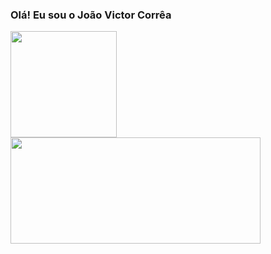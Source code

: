 ### Olá! Eu sou o João Victor Corrêa

<div>
  <a href="https://github.com/JoaoVictorCorrea">
  <img height="170em" src="https://github-readme-stats.vercel.app/api?username=JoaoVictorCorrea&show_icons=true&theme=tokyonight&include_all_commits=true&count_private=true"/>
  <img height="170em" width="400em" src="https://github-readme-stats.vercel.app/api/top-langs/?username=JoaoVictorCorrea&layout=compact&langs_count=7&theme=tokyonight"/>
</div>
